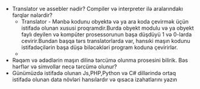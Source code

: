   
- Translator ve assebler nədir? Compiler və interpreter ilə aralarındakı fərqlər nələrdir?
    - Translator - Mənbə kodunu obyektə və ya ara koda çevirmək üçün istifadə olunan xususi  proqramdir.Burda obyekt modulu və ya obyekt faylı deyilen və kompüter prosessorunun başa düşdüyü 1 və 0-larda cevirir.Bundan başqa tərs translatorlarda var, hansıki maşın kodunu istifadəçilərin başa düşə biləcəkləri program koduna çevirirlər. 
    -  
- Rəqəm və ədədlərin maşın dilinə tərcümə olunma prosesini bilirik. Bəs hərflər və simvollar necə tərcümə olunur?
- Günümüzdə istifadə olunan Js,PHP,Python və C# dillərində ortaq istifadə olunan data növləri hansılardır və qısaca izahatlarını yazın
